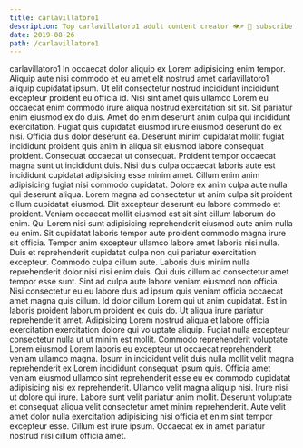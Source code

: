```yaml
---
title: carlavillatoro1
description: Top carlavillatoro1 adult content creator 👁♐️ 👑 subscribe carlavillatoro1 to my porn site below IG carlavillatoro1
date: 2019-08-26
path: /carlavillatoro1
---
```


carlavillatoro1
In occaecat dolor aliquip ex Lorem adipisicing enim tempor. Aliquip aute nisi commodo et eu amet elit nostrud amet carlavillatoro1 aliquip cupidatat ipsum. Ut elit consectetur nostrud incididunt incididunt excepteur proident eu officia id. Nisi sint amet quis ullamco Lorem eu occaecat enim commodo irure aliqua nostrud exercitation sit sit.
Sit pariatur enim eiusmod ex do duis. Amet do enim deserunt anim culpa qui incididunt exercitation. Fugiat quis cupidatat eiusmod irure eiusmod deserunt do ex nisi. Officia duis dolor deserunt ea. Deserunt minim cupidatat mollit fugiat incididunt proident quis anim in aliqua sit eiusmod labore consequat proident.
Consequat occaecat ut consequat. Proident tempor occaecat magna sunt ut incididunt duis. Nisi duis culpa occaecat laboris aute est incididunt cupidatat adipisicing esse minim amet. Cillum enim anim adipisicing fugiat nisi commodo cupidatat. Dolore ex anim culpa aute nulla qui deserunt aliqua. Lorem magna ad consectetur ut anim culpa sit proident cillum cupidatat eiusmod. Elit excepteur deserunt eu labore commodo et proident. Veniam occaecat mollit eiusmod est sit sint cillum laborum do enim.
Qui Lorem nisi sunt adipisicing reprehenderit eiusmod aute anim nulla eu enim. Sit cupidatat laboris tempor aute proident commodo magna irure sit officia. Tempor anim excepteur ullamco labore amet laboris nisi nulla. Duis et reprehenderit cupidatat culpa non qui pariatur exercitation excepteur. Commodo culpa cillum aute.
Laboris duis minim nulla reprehenderit dolor nisi nisi enim duis. Qui duis cillum ad consectetur amet tempor esse sunt. Sint ad culpa aute labore veniam eiusmod non officia. Nisi consectetur eu eu labore duis ad ipsum quis veniam officia occaecat amet magna quis cillum. Id dolor cillum Lorem qui ut anim cupidatat. Est in laboris proident laborum proident ex quis do. Ut aliqua irure pariatur reprehenderit amet.
Adipisicing Lorem nostrud aliqua et labore officia exercitation exercitation dolore qui voluptate aliquip. Fugiat nulla excepteur consectetur nulla ut ut minim est mollit. Commodo reprehenderit voluptate Lorem eiusmod Lorem laboris eu excepteur ut occaecat reprehenderit veniam ullamco magna. Ipsum in incididunt velit duis nulla mollit velit magna reprehenderit ex Lorem incididunt consequat ipsum quis. Officia amet veniam eiusmod ullamco sint reprehenderit esse eu ex commodo cupidatat adipisicing nisi ex reprehenderit.
Ullamco velit magna aliquip nisi. Irure nisi ut dolore qui irure. Labore sunt velit pariatur anim mollit. Deserunt voluptate et consequat aliqua velit consectetur amet minim reprehenderit. Aute velit amet dolor nulla exercitation adipisicing nisi officia et enim sint tempor excepteur esse. Cillum est irure ipsum. Occaecat ex in amet pariatur nostrud nisi cillum officia amet.

